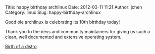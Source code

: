 Title: happy birthday archlinux
Date: 2012-03-11 11:21
Author: jchen
Category: linux
Slug: happy-birthday-archlinux

Good ole archlinux is celebrating its 10th birthday today!

Thank you to the devs and community maintainers for giving us such a
clean, well documented and extensive operating system.

[Birth of a distro][]

  [Birth of a distro]: https://www.archlinux.org/news/arch-linux-01-homer-released/
